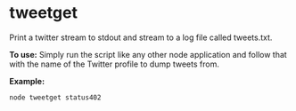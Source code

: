 tweetget
========

Print a twitter stream to stdout and stream to a log file called tweets.txt.

**To use:** Simply run the script like any other node application and follow that with the name of the Twitter profile to dump tweets from.

**Example:**

    node tweetget status402
